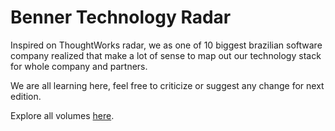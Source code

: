 
# Benner Technology Radar

Inspired on ThoughtWorks radar, we as one of 10 biggest brazilian software company realized that make a lot of sense to map out our technology stack for whole company and partners.

We are all learning here, feel free to criticize or suggest any change for next edition.

Explore all volumes [here](https://dev.benner.com.br/radar/).
